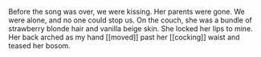 Before the song was over, we were kissing. Her parents were gone. We were alone, and no one could stop us. On the couch, she was a bundle of strawberry blonde hair and vanilla beige skin. She locked her lips to mine. Her back arched as my hand [[moved]] past her [[cocking]] waist and teased her bosom.